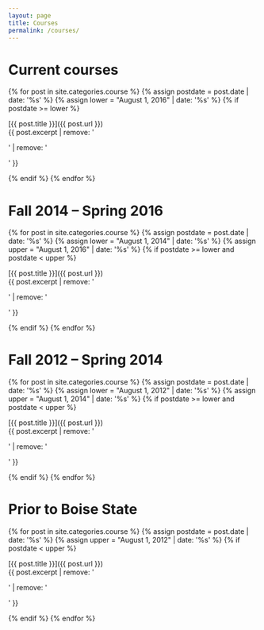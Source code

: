 ```yaml
---
layout: page
title: Courses
permalink: /courses/
---
```


# Current courses

{% for post in site.categories.course %}
  {% assign postdate = post.date | date: '%s' %}
  {% assign lower = "August 1, 2016" | date: '%s' %}
  {% if postdate >= lower %}

[{{ post.title }}]({{ post.url }})  
{{ post.excerpt | remove: '<p>' | remove: '</p>' }}

  {% endif %}
{% endfor %}

# Fall 2014 &ndash; Spring 2016

{% for post in site.categories.course %}
  {% assign postdate = post.date | date: '%s' %}
  {% assign lower = "August 1, 2014" | date: '%s' %}
  {% assign upper = "August 1, 2016" | date: '%s' %}
  {% if postdate >= lower and postdate < upper %}

[{{ post.title }}]({{ post.url }})  
{{ post.excerpt | remove: '<p>' | remove: '</p>' }}

  {% endif %}
{% endfor %}

# Fall 2012 &ndash; Spring 2014

{% for post in site.categories.course %}
  {% assign postdate = post.date | date: '%s' %}
  {% assign lower = "August 1, 2012" | date: '%s' %}
  {% assign upper = "August 1, 2014" | date: '%s' %}
  {% if postdate >= lower and postdate < upper %}

[{{ post.title }}]({{ post.url }})  
{{ post.excerpt | remove: '<p>' | remove: '</p>' }}

  {% endif %}
{% endfor %}

# Prior to Boise State

{% for post in site.categories.course %}
  {% assign postdate = post.date | date: '%s' %}
  {% assign upper = "August 1, 2012" | date: '%s' %}
  {% if postdate < upper %}

[{{ post.title }}]({{ post.url }})  
{{ post.excerpt | remove: '<p>' | remove: '</p>' }}

  {% endif %}
{% endfor %}

